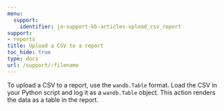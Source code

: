 ```yaml
---
menu:
  support:
    identifier: ja-support-kb-articles-upload_csv_report
support:
- reports
title: Upload a CSV to a report
toc_hide: true
type: docs
url: /support/:filename
---
```


To upload a CSV to a report, use the `wandb.Table` format. Load the CSV in your Python script and log it as a `wandb.Table` object. This action renders the data as a table in the report.